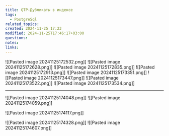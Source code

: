 ```yaml
---
title: QTP-Дубликаты в индексе
tags:
  - PostgreSql
related_topics: 
created: 2024-11-25 17:23
modified: 2024-11-25T17:46:17+03:00
questions: 
notes: 
links: 
---
```


![[Pasted image 20241125172532.png]]
![[Pasted image 20241125172628.png]]
![[Pasted image 20241125172835.png]]
![[Pasted image 20241125172913.png]]
![[Pasted image 20241125173351.png]]
![[Pasted image 20241125173447.png]]
![[Pasted image 20241125173522.png]]
![[Pasted image 20241125173534.png]]







-------------------




![[Pasted image 20241125174048.png]]
![[Pasted image 20241125174059.png]]


![[Pasted image 20241125174117.png]]


![[Pasted image 20241125174328.png]]
![[Pasted image 20241125174607.png]]